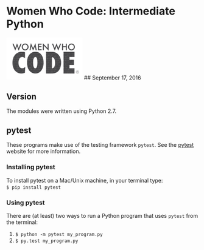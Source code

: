 # Women Who Code: Intermediate Python
<img src="logo.jpeg" alt="Drawing" style="width: 200px;"/>
## September 17, 2016

## Version
The modules were written using Python 2.7.

## pytest
These programs make use of the testing framework ```pytest```. See the [pytest](http://pytest.org/latest/) website for more information.

### Installing pytest
To install pytest on a Mac/Unix machine, in your terminal type: <br>
```$ pip install pytest```

### Using pytest
There are (at least) two ways to run a Python program that uses ```pytest``` from the terminal:

1. ```$ python -m pytest my_program.py```
2. ```$ py.test my_program.py```
